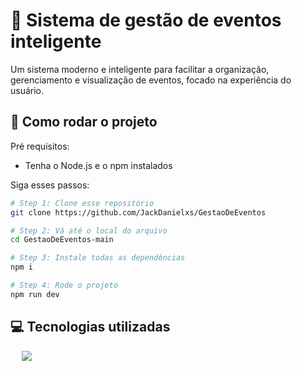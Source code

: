 # 🧠 Sistema de gestão de eventos inteligente
Um sistema moderno e inteligente para facilitar a organização, gerenciamento e visualização de eventos, focado na experiência do usuário.

## 🚀 Como rodar o projeto

Pré requisitos:
- Tenha o Node.js e o npm instalados

Siga esses passos:

```sh
# Step 1: Clone esse repositório
git clone https://github.com/JackDanielxs/GestaoDeEventos

# Step 2: Vá até o local do arquivo
cd GestaoDeEventos-main

# Step 3: Instale todas as dependências
npm i

# Step 4: Rode o projeto
npm run dev
```

## 💻 Tecnologias utilizadas

<p align="left">
  <span>&emsp;</span>
  <a href="https://github.com/syvixor/skills-icons">
    <img src="https://skills.syvixor.com/api/icons?i=vite,typescript,reactjs,tailwindcss,nodejs,npm" />
  </a>
</p>
